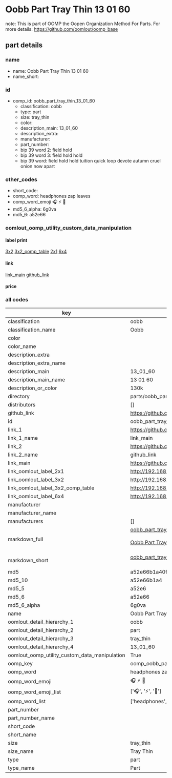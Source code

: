 # Oobb Part Tray Thin 13 01 60  

note: This is part of OOMP the Oopen Organization Method For Parts. For more details: https://github.com/oomlout/oomp_base

##  part details





### name
* name: Oobb Part Tray Thin 13 01 60
* name_short: 
### id
* oomp_id: oobb_part_tray_thin_13_01_60
  * classification: oobb
  * type: part
  * size: tray_thin
  * color: 
  * description_main: 13_01_60
  * description_extra: 
  * manufacturer: 
  * part_number: 
  * bip 39 word 2: field hold
  * bip 39 word 3: field hold hold
  * bip 39 word: field hold hold tuition quick loop devote autumn cruel onion now apart

### other_codes
* short_code: 
* oomp_word: headphones zap leaves
* oomp_word_emoji :headphones: :zap: :leaves:
* md5_6_alpha: 6g0va
* md5_6: a52e66






### oomlout_oomp_utility_custom_data_manipulation
#### label print
[3x2](http://192.168.1.245:1112/?label=oomp%206g0va)
[3x2_oomp_table](http://192.168.1.107:1112/?label=oomp%206g0va)
[2x1](http://192.168.1.242:1112/?label=oomp%206g0va)
[6x4](http://192.168.1.55:1112/?label=oomp%206g0va)    

#### link

[link_main](https://github.com/oomlout/oomlout_oomp_current_version_messy/tree/main/parts/oobb_part_tray_thin_13_01_60) [github_link](https://github.com/oomlout/oomlout_oomp_part_src/tree/main/parts/oobb_part_tray_thin_13_01_60)                             

#### price







### all codes 
| key | value |  
| --- | --- |  
| classification | oobb |  
| classification_name | Oobb |  
| color |  |  
| color_name |  |  
| description_extra |  |  
| description_extra_name |  |  
| description_main | 13_01_60 |  
| description_main_name | 13 01 60 |  
| description_or_color | 130k |  
| directory | parts/oobb_part_tray_thin_13_01_60 |  
| distributors | [] |  
| github_link | https://github.com/oomlout/oomlout_oomp_part_src/tree/main/parts/oobb_part_tray_thin_13_01_60 |  
| id | oobb_part_tray_thin_13_01_60 |  
| link_1 | https://github.com/oomlout/oomlout_oomp_current_version_messy/tree/main/parts/oobb_part_tray_thin_13_01_60 |  
| link_1_name | link_main |  
| link_2 | https://github.com/oomlout/oomlout_oomp_part_src/tree/main/parts/oobb_part_tray_thin_13_01_60 |  
| link_2_name | github_link |  
| link_main | https://github.com/oomlout/oomlout_oomp_current_version_messy/tree/main/parts/oobb_part_tray_thin_13_01_60 |  
| link_oomlout_label_2x1 | http://192.168.1.242:1112/?label=oomp%206g0va |  
| link_oomlout_label_3x2 | http://192.168.1.245:1112/?label=oomp%206g0va |  
| link_oomlout_label_3x2_oomp_table | http://192.168.1.107:1112/?label=oomp%206g0va |  
| link_oomlout_label_6x4 | http://192.168.1.55:1112/?label=oomp%206g0va |  
| manufacturer |  |  
| manufacturer_name |  |  
| manufacturers | [] |  
| markdown_full | [oobb_part_tray_thin_13_01_60](https://github.com/oomlout/oomlout_oomp_current_version_messy/tree/main/parts/oobb_part_tray_thin_13_01_60)<br>[](https://github.com/oomlout/oomlout_oomp_current_version_messy/tree/main/parts/oobb_part_tray_thin_13_01_60)<br>[Oobb Part Tray Thin 13 01 60](https://github.com/oomlout/oomlout_oomp_current_version_messy/tree/main/parts/oobb_part_tray_thin_13_01_60)<br><br> |  
| markdown_short | [oobb_part_tray_thin_13_01_60](https://github.com/oomlout/oomlout_oomp_current_version_messy/tree/main/parts/oobb_part_tray_thin_13_01_60)<br><br> |  
| md5 | a52e66b1a40fa79a0fd7dea2d91b22af |  
| md5_10 | a52e66b1a4 |  
| md5_5 | a52e6 |  
| md5_6 | a52e66 |  
| md5_6_alpha | 6g0va |  
| name | Oobb Part Tray Thin 13 01 60 |  
| oomlout_detail_hierarchy_1 | oobb |  
| oomlout_detail_hierarchy_2 | part |  
| oomlout_detail_hierarchy_3 | tray_thin |  
| oomlout_detail_hierarchy_4 | 13_01_60 |  
| oomlout_oomp_utility_custom_data_manipulation | True |  
| oomp_key | oomp_oobb_part_tray_thin_13_01_60 |  
| oomp_word | headphones zap leaves |  
| oomp_word_emoji | :headphones: :zap: :leaves: |  
| oomp_word_emoji_list | [':headphones:', ':zap:', ':leaves:'] |  
| oomp_word_list | ['headphones', 'zap', 'leaves'] |  
| part_number |  |  
| part_number_name |  |  
| short_code |  |  
| short_name |  |  
| size | tray_thin |  
| size_name | Tray Thin |  
| type | part |  
| type_name | Part |  
